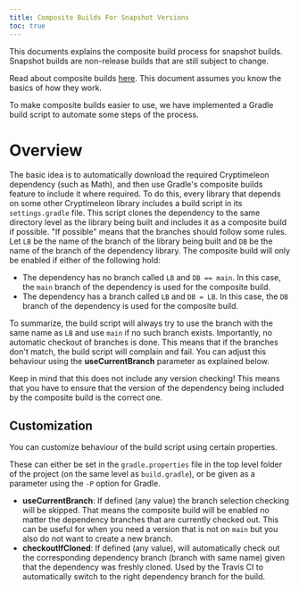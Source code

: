 ```yaml
---
title: Composite Builds For Snapshot Versions
toc: true
---
```


This documents explains the composite build process for snapshot builds.
Snapshot builds are non-release builds that are still subject to change.

Read about composite builds [here](https://docs.gradle.org/6.4.1/userguide/composite_builds.html).
This document assumes you know the basics of how they work.

To make composite builds easier to use, we have implemented a Gradle build script to automate some steps of the process.

# Overview
The basic idea is to automatically download the required Cryptimeleon dependency (such as Math), and then use Gradle's composite builds feature to include it where required.
To do this, every library that depends on some other Cryptimeleon library includes a build script in its `settings.gradle` file.
This script clones the dependency to the same directory level as the library being built and includes it as a composite build if possible.
"If possible" means that the branches should follow some rules. Let `LB` be the name of the branch of the library being built and `DB` be the name of the branch of the dependency library. The composite build will only be enabled if either of the following hold:

- The dependency has no branch called `LB` and `DB == main`. In this case, the `main` branch of the dependency is used for the composite build.
- The dependency has a branch called `LB` and `DB = LB`. In this case, the `DB` branch of the dependency is used for the composite build.

To summarize, the build script will always try to use the branch with the same name as `LB` and use `main` if no such branch exists.
Importantly, no automatic checkout of branches is done. 
This means that if the branches don't match, the build script will complain and fail. 
You can adjust this behaviour using the **useCurrentBranch** parameter as explained below.

Keep in mind that this does not include any version checking!
This means that you have to ensure that the version of the dependency being included by the composite build is the correct one.

## Customization
You can customize behaviour of the build script using certain properties.

These can either be set in the `gradle.properties` file in the top level folder of the project (on the same level as `build.gradle`), or be given as a parameter using the `-P` option for Gradle.

- **useCurrentBranch**: If defined (any value) the branch selection checking will be skipped. 
    That means the composite build will be enabled no matter the dependency branches that are currently checked out.
    This can be useful for when you need a version that is not on `main` but you also do not want to create a new branch.
- **checkoutIfCloned**: If defined (any value), will automatically check out the corresponding
    dependency branch (branch with same name) given that the dependency was freshly cloned.
    Used by the Travis CI to automatically switch to the right dependency branch for the build.
